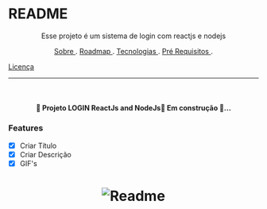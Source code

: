 # README
<p align="center"> Esse projeto é um sistema de login com reactjs e nodejs </p>

<p align="center">
<a href="sobre"> Sobre </a>.
<a href="roadmap"> Roadmap </a>.
<a href="tecnologias"> Tecnologias </a>.
<a href="pre-requisitos"> Pré Requisitos </a>.

<a href="licenc-a"> Licença </a>
</p>

---
<br>

<h4 align="center"> 
 🚧 Projeto LOGIN ReactJs and NodeJs🚀 Em construção 🚧... 
  </h4>

### Features
- [X] Criar Título
- [X] Criar Descrição
- [X] GIF's

<h1 align="center">
  <img alt="Readme" title="Readme" src="./github/Readme-gif.gif" />
</h1>
